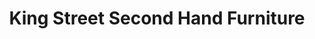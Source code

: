 ---
title: "King Street Second Hand Furniture"
url: /great-yarmouth/king-street-second-hand-furniture/
shop: Gebrauchtwaren
---